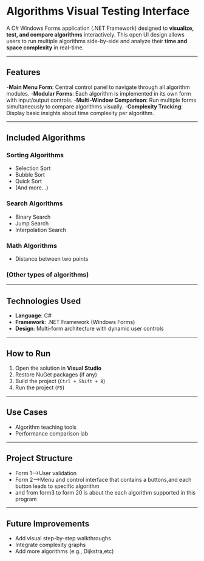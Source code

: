 # Algorithms Visual Testing Interface

A C# Windows Forms application (.NET Framework) designed to **visualize, test, and compare algorithms** interactively. This open UI design allows users to run multiple algorithms side-by-side and analyze their **time and space complexity** in real-time.

---

## Features

-**Main Menu Form**: Central control panel to navigate through all algorithm modules.
-**Modular Forms**: Each algorithm is implemented in its own form with input/output controls.
-**Multi-Window Comparison**: Run multiple forms simultaneously to compare algorithms visually.
-**Complexity Tracking**: Display basic insights about time complexity per algorithm.

---

## Included Algorithms

### Sorting Algorithms
- Selection Sort
- Bubble Sort
- Quick Sort
- (And more...)

### Search Algorithms
- Binary Search
- Jump Search
- Interpolation Search

### Math Algorithms
- Distance between two points

### (Other types of algorithms)

---

## Technologies Used

- **Language**: C#
- **Framework**: .NET Framework (Windows Forms)
- **Design**: Multi-form architecture with dynamic user controls

---

## How to Run

1. Open the solution in **Visual Studio**
2. Restore NuGet packages (if any)
3. Build the project (`Ctrl + Shift + B`)
4. Run the project (`F5`)

---

## Use Cases

- Algorithm teaching tools
- Performance comparison lab

---

## Project Structure

- Form 1-->User validation
- Form 2-->Menu and control interface that contains a buttons,and each button leads to specific algorithm
- and from form3 to form 20 is about the each algorithm supported in this program
---

## Future Improvements
- Add visual step-by-step walkthroughs
- Integrate complexity graphs
- Add more algorithms (e.g., Dijkstra,etc)


